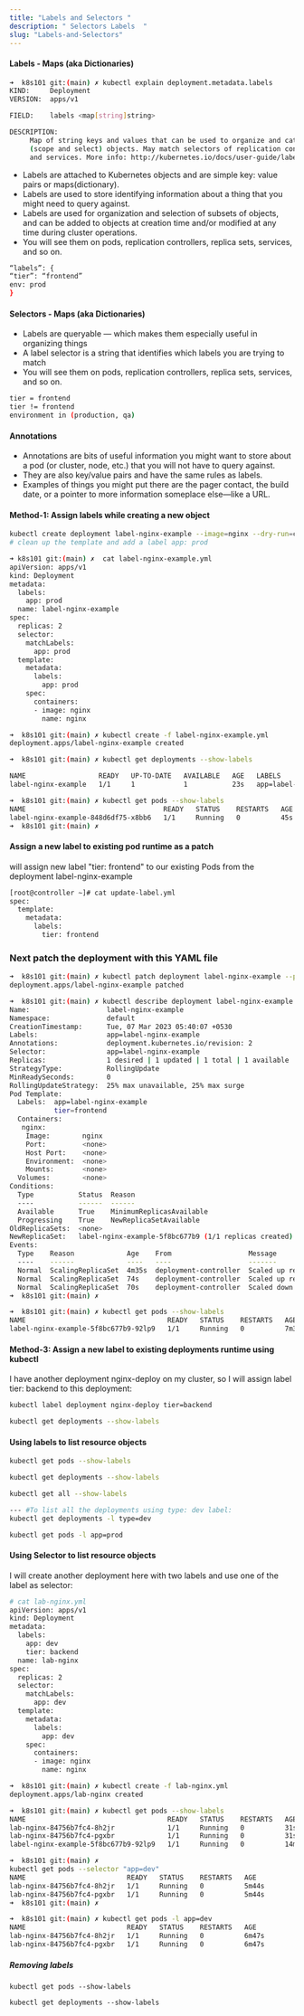 ```yaml
---
title: "Labels and Selectors "
description: " Selectors Labels  "
slug: "Labels-and-Selectors"
---
```


#### Labels -  Maps (aka Dictionaries)

```sh
➜  k8s101 git:(main) ✗ kubectl explain deployment.metadata.labels
KIND:     Deployment
VERSION:  apps/v1

FIELD:    labels <map[string]string>

DESCRIPTION:
     Map of string keys and values that can be used to organize and categorize
     (scope and select) objects. May match selectors of replication controllers
     and services. More info: http://kubernetes.io/docs/user-guide/labels
```

- Labels are attached to Kubernetes objects and are simple key: value pairs or maps(dictionary). <br>
- Labels are used to store identifying information about a thing that you might need to query against. <br>
- Labels are used for organization and selection of subsets of objects, and can be added to objects at creation time and/or modified at any time during cluster operations. <br>
- You will see them on pods, replication controllers, replica sets, services, and so on. <br>

```sh
“labels”: {
“tier”: “frontend”
env: prod
}

```

#### Selectors -  Maps (aka Dictionaries)

- Labels are queryable — which makes them especially useful in organizing things <br>
-  A label selector is a string that identifies which labels you are trying to match <br>
- You will see them on pods, replication controllers, replica sets, services, and so on. <br>

``````sh
tier = frontend
tier != frontend
environment in (production, qa)
``````

#### Annotations
- Annotations are bits of useful information you might want to store about a pod (or cluster, node, etc.) that you will not have to query against.
- They are also key/value pairs and have the same rules as labels.
- Examples of things you might put there are the pager contact, the build date, or a pointer to more information someplace else—like a URL.

#### Method-1: Assign labels while creating a new object

```sh
kubectl create deployment label-nginx-example --image=nginx --dry-run=client -oyaml > label-nginx-example.yml
# clean up the template and add a label app: prod
```

```sh
➜ k8s101 git:(main) ✗  cat label-nginx-example.yml
apiVersion: apps/v1
kind: Deployment
metadata:
  labels:
    app: prod
  name: label-nginx-example
spec:
  replicas: 2
  selector:
    matchLabels:
      app: prod
  template:
    metadata:
      labels:
        app: prod
    spec:
      containers:
      - image: nginx
        name: nginx
```

```sh
➜  k8s101 git:(main) ✗ kubectl create -f label-nginx-example.yml
deployment.apps/label-nginx-example created
```

```sh
➜  k8s101 git:(main) ✗ kubectl get deployments --show-labels

NAME                  READY   UP-TO-DATE   AVAILABLE   AGE   LABELS
label-nginx-example   1/1     1            1           23s   app=label-nginx-example
```

```sh
➜  k8s101 git:(main) ✗ kubectl get pods --show-labels
NAME                                  READY   STATUS    RESTARTS   AGE   LABELS
label-nginx-example-848d6df75-x8bb6   1/1     Running   0          45s   app=label-nginx-example,pod-template-hash=848d6df75
➜  k8s101 git:(main) ✗ 

```


####  Assign a new label to existing pod runtime as a patch

will assign new label "tier: frontend" to our existing Pods from the deployment label-nginx-example

```sh
[root@controller ~]# cat update-label.yml
spec:
  template:
    metadata:
      labels:
        tier: frontend
```

### Next patch the deployment with this YAML file

```sh
➜  k8s101 git:(main) ✗ kubectl patch deployment label-nginx-example --patch "$(cat update-label.yml)"
deployment.apps/label-nginx-example patched
```

```sh
➜  k8s101 git:(main) ✗ kubectl describe deployment label-nginx-example
Name:                   label-nginx-example
Namespace:              default
CreationTimestamp:      Tue, 07 Mar 2023 05:40:07 +0530
Labels:                 app=label-nginx-example
Annotations:            deployment.kubernetes.io/revision: 2
Selector:               app=label-nginx-example
Replicas:               1 desired | 1 updated | 1 total | 1 available | 0 unavailable
StrategyType:           RollingUpdate
MinReadySeconds:        0
RollingUpdateStrategy:  25% max unavailable, 25% max surge
Pod Template:
  Labels:  app=label-nginx-example
           tier=frontend
  Containers:
   nginx:
    Image:        nginx
    Port:         <none>
    Host Port:    <none>
    Environment:  <none>
    Mounts:       <none>
  Volumes:        <none>
Conditions:
  Type           Status  Reason
  ----           ------  ------
  Available      True    MinimumReplicasAvailable
  Progressing    True    NewReplicaSetAvailable
OldReplicaSets:  <none>
NewReplicaSet:   label-nginx-example-5f8bc677b9 (1/1 replicas created)
Events:
  Type    Reason             Age    From                   Message
  ----    ------             ----   ----                   -------
  Normal  ScalingReplicaSet  4m35s  deployment-controller  Scaled up replica set label-nginx-example-848d6df75 to 1
  Normal  ScalingReplicaSet  74s    deployment-controller  Scaled up replica set label-nginx-example-5f8bc677b9 to 1
  Normal  ScalingReplicaSet  70s    deployment-controller  Scaled down replica set label-nginx-example-848d6df75 to 0 from 1
➜  k8s101 git:(main) ✗ 
```
```sh
➜  k8s101 git:(main) ✗ kubectl get pods --show-labels
NAME                                   READY   STATUS    RESTARTS   AGE     LABELS
label-nginx-example-5f8bc677b9-92lp9   1/1     Running   0          7m31s   app=label-nginx-example,pod-template-hash=5f8bc677b9,tier=frontend
```


####  Method-3: Assign a new label to existing deployments runtime using kubectl

I have another deployment nginx-deploy on my cluster, so I will assign label tier: backend to this deployment:

```sh
kubectl label deployment nginx-deploy tier=backend

kubectl get deployments --show-labels

```
####  Using labels to list resource objects

```sh
kubectl get pods --show-labels

kubectl get deployments --show-labels

kubectl get all --show-labels

--- #To list all the deployments using type: dev label:
kubectl get deployments -l type=dev

kubectl get pods -l app=prod
```

####  Using Selector to list resource objects

I will create another deployment here with two labels and use one of the label as selector:

```sh
# cat lab-nginx.yml
apiVersion: apps/v1
kind: Deployment
metadata:
  labels:
    app: dev
    tier: backend
  name: lab-nginx
spec:
  replicas: 2
  selector:
    matchLabels:
      app: dev
  template:
    metadata:
      labels:
        app: dev
    spec:
      containers:
      - image: nginx
        name: nginx
```

```sh
➜  k8s101 git:(main) ✗ kubectl create -f lab-nginx.yml
deployment.apps/lab-nginx created
```

```sh
➜  k8s101 git:(main) ✗ kubectl get pods --show-labels
NAME                                   READY   STATUS    RESTARTS   AGE   LABELS
lab-nginx-84756b7fc4-8h2jr             1/1     Running   0          31s   app=dev,pod-template-hash=84756b7fc4
lab-nginx-84756b7fc4-pgxbr             1/1     Running   0          31s   app=dev,pod-template-hash=84756b7fc4
label-nginx-example-5f8bc677b9-92lp9   1/1     Running   0          14m   app=label-nginx-example,pod-template-hash=5f8bc677b9,tier=frontend
```

```sh
➜  k8s101 git:(main) ✗ 
kubectl get pods --selector "app=dev"
NAME                         READY   STATUS    RESTARTS   AGE
lab-nginx-84756b7fc4-8h2jr   1/1     Running   0          5m44s
lab-nginx-84756b7fc4-pgxbr   1/1     Running   0          5m44s
➜  k8s101 git:(main) ✗ 
```

```sh
➜  k8s101 git:(main) ✗ kubectl get pods -l app=dev
NAME                         READY   STATUS    RESTARTS   AGE
lab-nginx-84756b7fc4-8h2jr   1/1     Running   0          6m47s
lab-nginx-84756b7fc4-pgxbr   1/1     Running   0          6m47s
```

#####  Removing labels

```
kubectl get pods --show-labels

kubectl get deployments --show-labels

```
